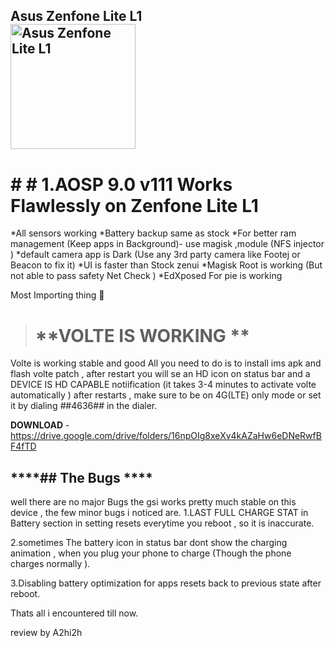 ## Asus Zenfone Lite L1  <br> <img src="https://www.91-img.com/pictures/130635-v3-asus-zenfone-lite-l1-mobile-phone-large-1.jpg" alt="Asus Zenfone Lite L1" width="200"/>


# # **# 1.AOSP 9.0 v111 Works Flawlessly on Zenfone Lite L1**

*All sensors working 
*Battery backup same as stock
*For better ram management (Keep apps in Background)- use magisk ,module  (NFS injector )
*default camera app is Dark (Use any 3rd party camera like Footej or Beacon to fix it)
*UI is faster than Stock zenui
*Magisk Root is working (But not able to pass safety Net Check )
*EdXposed For pie is working 

Most Importing thing 💯 

> # **VOLTE IS WORKING **

Volte is working stable and good 
All you need to do is to install ims apk and flash volte patch , after restart you will se an HD icon on status bar and a DEVICE IS HD CAPABLE notiification  (it takes 3-4 minutes to activate volte automatically ) after restarts , make sure to be on 4G(LTE) only mode or set it by dialing *#*#4636#*#* in the dialer.

**DOWNLOAD** - https://drive.google.com/drive/folders/16npOIg8xeXv4kAZaHw6eDNeRwfBF4fTD


## ****## The Bugs ****

well there are no major Bugs the gsi works pretty much stable on this device , the few minor bugs i noticed are. 
1.LAST FULL CHARGE STAT in Battery section in setting resets everytime you reboot , so it is inaccurate.

2.sometimes The battery icon in status bar  dont show the charging animation , when you plug your phone to charge (Though the phone charges normally ).

3.Disabling battery optimization for apps resets back to previous state after reboot. 

Thats all i encountered till now. 

review by A2hi2h



